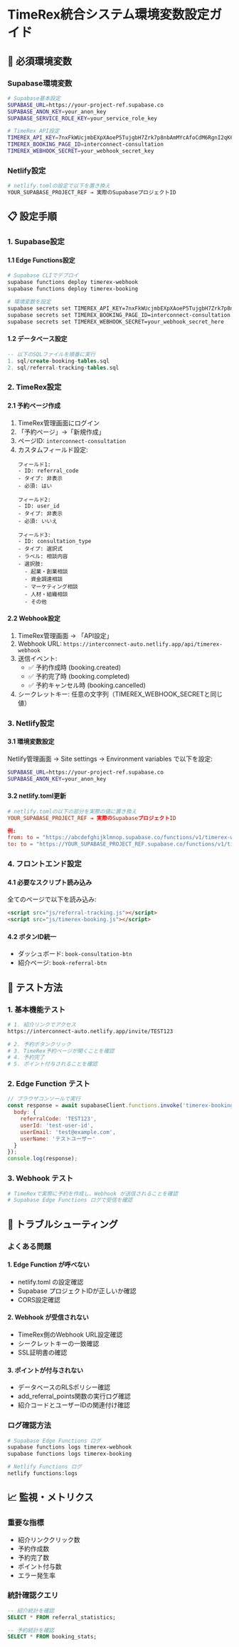 # TimeRex統合システム環境変数設定ガイド

## 🔧 必須環境変数

### Supabase環境変数
```bash
# Supabase基本設定
SUPABASE_URL=https://your-project-ref.supabase.co
SUPABASE_ANON_KEY=your_anon_key
SUPABASE_SERVICE_ROLE_KEY=your_service_role_key

# TimeRex API設定
TIMEREX_API_KEY=7nxFkWUcjmbEXpXAoeP5TujgbH7Zrk7p8nbAmMYcAfoCdM6RgnI2qK6lSEpZaGAp
TIMEREX_BOOKING_PAGE_ID=interconnect-consultation
TIMEREX_WEBHOOK_SECRET=your_webhook_secret_key
```

### Netlify設定
```bash
# netlify.tomlの設定で以下を置き換え
YOUR_SUPABASE_PROJECT_REF → 実際のSupabaseプロジェクトID
```

## 📋 設定手順

### 1. Supabase設定

#### 1.1 Edge Functions設定
```bash
# Supabase CLIでデプロイ
supabase functions deploy timerex-webhook
supabase functions deploy timerex-booking

# 環境変数を設定
supabase secrets set TIMEREX_API_KEY=7nxFkWUcjmbEXpXAoeP5TujgbH7Zrk7p8nbAmMYcAfoCdM6RgnI2qK6lSEpZaGAp
supabase secrets set TIMEREX_BOOKING_PAGE_ID=interconnect-consultation
supabase secrets set TIMEREX_WEBHOOK_SECRET=your_webhook_secret_here
```

#### 1.2 データベース設定
```sql
-- 以下のSQLファイルを順番に実行
1. sql/create-booking-tables.sql
2. sql/referral-tracking-tables.sql
```

### 2. TimeRex設定

#### 2.1 予約ページ作成
1. TimeRex管理画面にログイン
2. 「予約ページ」→「新規作成」
3. ページID: `interconnect-consultation`
4. カスタムフィールド設定:
   ```
   フィールド1:
   - ID: referral_code
   - タイプ: 非表示
   - 必須: はい
   
   フィールド2:
   - ID: user_id
   - タイプ: 非表示
   - 必須: いいえ
   
   フィールド3:
   - ID: consultation_type
   - タイプ: 選択式
   - ラベル: 相談内容
   - 選択肢:
     - 起業・創業相談
     - 資金調達相談
     - マーケティング相談
     - 人材・組織相談
     - その他
   ```

#### 2.2 Webhook設定
1. TimeRex管理画面 → 「API設定」
2. Webhook URL: `https://interconnect-auto.netlify.app/api/timerex-webhook`
3. 送信イベント:
   - ✅ 予約作成時 (booking.created)
   - ✅ 予約完了時 (booking.completed)
   - ✅ 予約キャンセル時 (booking.cancelled)
4. シークレットキー: 任意の文字列（TIMEREX_WEBHOOK_SECRETと同じ値）

### 3. Netlify設定

#### 3.1 環境変数設定
Netlify管理画面 → Site settings → Environment variables で以下を設定:

```bash
SUPABASE_URL=https://your-project-ref.supabase.co
SUPABASE_ANON_KEY=your_anon_key
```

#### 3.2 netlify.toml更新
```toml
# netlify.tomlの以下の部分を実際の値に置き換え
YOUR_SUPABASE_PROJECT_REF → 実際のSupabaseプロジェクトID

例:
from: to = "https://abcdefghijklmnop.supabase.co/functions/v1/timerex-webhook"
to: to = "https://YOUR_SUPABASE_PROJECT_REF.supabase.co/functions/v1/timerex-webhook"
```

### 4. フロントエンド設定

#### 4.1 必要なスクリプト読み込み
全てのページで以下を読み込み:
```html
<script src="js/referral-tracking.js"></script>
<script src="js/timerex-booking.js"></script>
```

#### 4.2 ボタンID統一
- ダッシュボード: `book-consultation-btn`
- 紹介ページ: `book-referral-btn`

## 🧪 テスト方法

### 1. 基本機能テスト
```bash
# 1. 紹介リンクでアクセス
https://interconnect-auto.netlify.app/invite/TEST123

# 2. 予約ボタンクリック
# 3. TimeRex予約ページが開くことを確認
# 4. 予約完了
# 5. ポイント付与されることを確認
```

### 2. Edge Function テスト
```javascript
// ブラウザコンソールで実行
const response = await supabaseClient.functions.invoke('timerex-booking', {
  body: {
    referralCode: 'TEST123',
    userId: 'test-user-id',
    userEmail: 'test@example.com',
    userName: 'テストユーザー'
  }
});
console.log(response);
```

### 3. Webhook テスト
```bash
# TimeRexで実際に予約を作成し、Webhook が送信されることを確認
# Supabase Edge Functions ログで受信を確認
```

## 🚨 トラブルシューティング

### よくある問題

#### 1. Edge Function が呼べない
- netlify.toml の設定確認
- Supabase プロジェクトIDが正しいか確認
- CORS設定確認

#### 2. Webhook が受信されない
- TimeRex側のWebhook URL設定確認
- シークレットキーの一致確認
- SSL証明書の確認

#### 3. ポイントが付与されない
- データベースのRLSポリシー確認
- add_referral_points関数の実行ログ確認
- 紹介コードとユーザーIDの関連付け確認

### ログ確認方法
```bash
# Supabase Edge Functions ログ
supabase functions logs timerex-webhook
supabase functions logs timerex-booking

# Netlify Functions ログ
netlify functions:logs
```

## 📈 監視・メトリクス

### 重要な指標
- 紹介リンククリック数
- 予約作成数
- 予約完了数
- ポイント付与数
- エラー発生率

### 統計確認クエリ
```sql
-- 紹介統計を確認
SELECT * FROM referral_statistics;

-- 予約統計を確認
SELECT * FROM booking_stats;
```